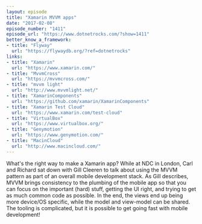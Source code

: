 ```yaml
---
layout: episode
title: "Xamarin MVVM apps"
date: "2017-02-08"
episode_number: "1411"
episode_url: "https://www.dotnetrocks.com/?show=1411"
better_know_a_framework:
- title: "Flyway"
  url: "https://flywaydb.org/?ref=dotnetrocks"
links:
- title: "Xamarin"
  url: "https://www.xamarin.com/"
- title: "MvvmCross"
  url: "https://mvvmcross.com/"
- title: "mvvm light"
  url: "http://www.mvvmlight.net/"
- title: "XamarinComponents"
  url: "https://github.com/xamarin/XamarinComponents"
- title: "Xamarin Test Cloud"
  url: "https://www.xamarin.com/test-cloud"
- title: "VirtualBox"
  url: "https://www.virtualbox.org/"
- title: "Genymotion"
  url: "https://www.genymotion.com/"
- title: "MacinCloud"
  url: "http://www.macincloud.com/"
---
```


What's the right way to make a Xamarin app? While at NDC in London, Carl and Richard sat down with Gill Cleeren to talk about using the MVVM pattern as part of an overall mobile development stack. As Gill describes, MVVM brings consistency to the plumbing of the mobile app so that you can focus on the important (hard) stuff, getting the UI right, and trying to get as much common code as possible. In the end, the views end up being more device/OS specific, while the model and view-model can be shared. The tooling is complicated, but it is possible to get going fast with mobile development!
